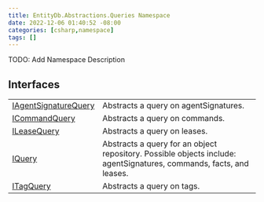```yaml
---
title: EntityDb.Abstractions.Queries Namespace
date: 2022-12-06 01:40:52 -08:00
categories: [csharp,namespace]
tags: []
---
```



TODO: Add Namespace Description

## Interfaces
<table><tr><td><a href='/posts/csharp.interface.entitydb.abstractions.queries.iagentsignaturequery/'>IAgentSignatureQuery</a></td><td>
Abstracts a query on agentSignatures.
</td></tr><tr><td><a href='/posts/csharp.interface.entitydb.abstractions.queries.icommandquery/'>ICommandQuery</a></td><td>
Abstracts a query on commands.
</td></tr><tr><td><a href='/posts/csharp.interface.entitydb.abstractions.queries.ileasequery/'>ILeaseQuery</a></td><td>
Abstracts a query on leases.
</td></tr><tr><td><a href='/posts/csharp.interface.entitydb.abstractions.queries.iquery/'>IQuery</a></td><td>
Abstracts a query for an object repository. Possible objects include: agentSignatures, commands, facts, and leases.
</td></tr><tr><td><a href='/posts/csharp.interface.entitydb.abstractions.queries.itagquery/'>ITagQuery</a></td><td>
Abstracts a query on tags.
</td></tr></table>
